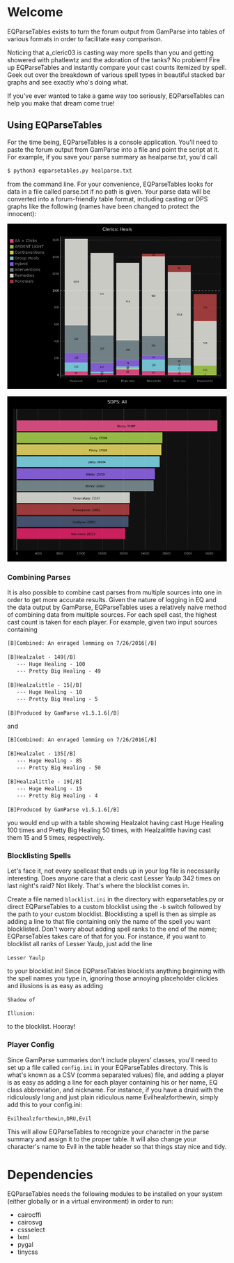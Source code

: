 # Welcome
EQParseTables exists to turn the forum output from GamParse into tables of
various formats in order to facilitate easy comparison.

Noticing that a_cleric03 is casting way more spells than you and getting
showered with phatlewtz and the adoration of the tanks? No problem! Fire up
EQParseTables and instantly compare your cast counts itemized by spell. Geek
out over the breakdown of various spell types in beautiful stacked bar graphs
and see exactly who's doing what.

If you've ever wanted to take a game way too seriously, EQParseTables can help
you make that dream come true!

## Using EQParseTables
For the time being, EQParseTables is a console application. You'll need to paste
the forum output from GamParse into a file and point the script at it. For
example, if you save your parse summary as healparse.txt, you'd call 

```bash
$ python3 eqparsetables.py healparse.txt
```

from the command line. For your convenience, EQParseTables looks for data in a
file called parse.txt if no path is given. Your parse data will be converted
into a forum-friendly table format, including casting or DPS graphs like the
following (names have been changed to protect the innocent):

![cleric_heals](doc/sample_clerics_heals.png)

![dps_all](doc/sample_sdps_all.png)

### Combining Parses

It is also possible to combine cast parses from multiple sources into one in
order to get more accurate results. Given the nature of logging in EQ and the
data output by GamParse, EQParseTables uses a relatively naive method of
combining data from multiple sources. For each spell cast, the highest cast
count is taken for each player. For example, given two input sources containing

```
[B]Combined: An enraged lemming on 7/26/2016[/B]
 
[B]Healzalot - 149[/B]
   --- Huge Healing - 100
   --- Pretty Big Healing - 49
 
[B]Healzalittle - 15[/B]
   --- Huge Healing - 10
   --- Pretty Big Healing - 5
 
[B]Produced by GamParse v1.5.1.6[/B]
```

and

```
[B]Combined: An enraged lemming on 7/26/2016[/B]
 
[B]Healzalot - 135[/B]
   --- Huge Healing - 85
   --- Pretty Big Healing - 50
 
[B]Healzalittle - 19[/B]
   --- Huge Healing - 15
   --- Pretty Big Healing - 4
 
[B]Produced by GamParse v1.5.1.6[/B]
```

you would end up with a table showing Healzalot having cast Huge Healing 100
times and Pretty Big Healing 50 times, with Healzalittle having cast them 15
and 5 times, respectively.

### Blocklisting Spells
Let's face it, not every spellcast that ends up in your log file is necessarily
interesting. Does anyone care that a cleric cast Lesser Yaulp 342 times on last
night's raid? Not likely. That's where the blocklist comes in.

Create a file named `blocklist.ini` in the directory with eqparsetables.py or
direct EQParseTables to a custom blocklist using the `-b` switch followed by
the path to your custom blocklist. Blocklisting a spell is then as simple as
adding a line to that file containing only the name of the spell you want
blocklisted. Don't worry about adding spell ranks to the end of the name;
EQParseTables takes care of that for you. For instance, if you want to
blocklist all ranks of Lesser Yaulp, just add the line

`Lesser Yaulp`

to your blocklist.ini! Since EQParseTables blocklists anything beginning with
the spell names you type in, ignoring those annoying placeholder clickies and
illusions is as easy as adding

`Shadow of`

`Illusion:`

to the blocklist. Hooray!

### Player Config
Since GamParse summaries don't include players' classes, you'll need to set up a
file called `config.ini` in your EQParseTables directory. This is what's known
as a CSV (comma separated values) file, and adding a player is as easy as adding
a line for each player containing his or her name, EQ class abbreviation, and
nickname. For instance, if you have a druid with the ridiculously long and just
plain ridiculous name Evilhealzforthewin, simply add this to your config.ini:

`Evilhealzforthewin,DRU,Evil`

This will allow EQParseTables to recognize your character in the parse summary
and assign it to the proper table. It will also change your character's name to
Evil in the table header so that things stay nice and tidy.


# Dependencies
EQParseTables needs the following modules to be installed on your system
(either globally or in a virtual environment) in order to run:
* cairocffi
* cairosvg
* cssselect
* lxml
* pygal
* tinycss
